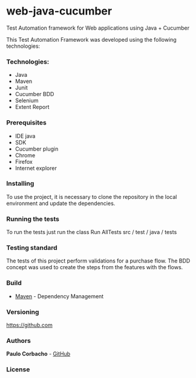 # web-java-cucumber
Test Automation framework for Web applications using Java + Cucumber

This Test Automation Framework was developed using the following technologies:

### Technologies:
* Java
* Maven 
* Junit   
* Cucumber BDD 
* Selenium  
* Extent Report  

### Prerequisites

* IDE java  
* SDK
* Cucumber plugin
* Chrome  
* Firefox  
* Internet explorer  

### Installing 

To use the project, it is necessary to clone the repository in the local environment and update the dependencies.

### Running the tests

To run the tests just run the class Run AllTests
src / test / java / tests

### Testing standard

The tests of this project perform validations for a purchase flow.
The BDD concept was used to create the steps from the features with the flows.

### Build

* [Maven](https://maven.apache.org/) - Dependency Management

### Versioning

https://github.com 

### Authors

**Paulo Corbacho** - [GitHub](https://github.com/PauloCorbacho)

### License

